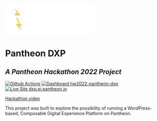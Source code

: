<img src="https://github.com/pantheon-systems/hw2022-pantheon-dxp/blob/master/web/wp-content/mu-plugins/pantheon-dashboard/assets/logo-white.png?raw=true" alt="Pantheon" style="background-color: #000; height: 100px" />

# Pantheon DXP

## _A Pantheon Hackathon 2022 Project_

[![Github Actions](https://github.com/pantheon-systems/hw2022-pantheon-dxp/actions/workflows/build_deploy_and_test.yml/badge.svg)](https://github.com/pantheon-systems/hw2022-pantheon-dxp/actions/workflows/build_deploy_and_test.yml)
[![Dashboard hw2022-pantheon-dxp](https://img.shields.io/badge/dashboard-hw2022_pantheon_dxp-yellow.svg)](https://dashboard.pantheon.io/sites/5a0227f9-d1b1-4580-9471-cad2272ec955#dev/code)
[![Live Site dxp.ei.pantheon.io](https://img.shields.io/badge/site-dxp.ei.pantheon.io-blue.svg)](https://dxp.ei.pantheon.io/)

[Hackathon video](https://drive.google.com/file/d/1Uijj5NZVRhJDSc-t_t5sii2sNFzm7if5/view?usp=share_link)

This project was built to explore the possibility of running a WordPress-based, Composable Digital Experience Platform on Pantheon.
